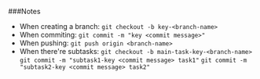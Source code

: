 ###Notes
                
+ When creating a branch: ```git checkout -b key-<branch-name>```
+ When commiting: ```git commit -m "key <commit message>"```
+ When pushing: ```git push origin <branch-name>```
+ When there're subtasks:
 ```git checkout -b main-task-key-<branch-name>```
 ``` git commit -m "subtask1-key <commit message> task1"```
 ``` git commit -m "subtask2-key <commit message> task2" ```